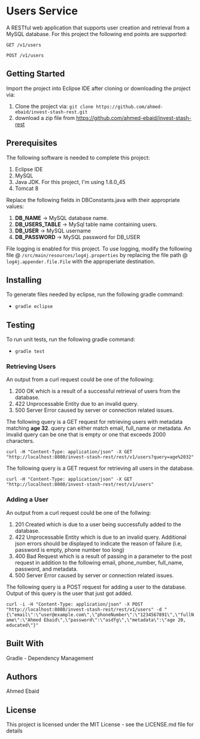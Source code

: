 # Users Service
A RESTful web application that supports user creation and retrieval from a MySQL database. For this project the following end points are supported:


`GET /v1/users`

`POST /v1/users`

## Getting Started
Import the project into Eclipse IDE after cloning or downloading the project via:
1. Clone the project via: `git clone https://github.com/ahmed-ebaid/invest-stash-rest.git`
2. download a zip file from https://github.com/ahmed-ebaid/invest-stash-rest

## Prerequisites
The following software is needed to complete this project:
1. Eclipse IDE
2. MySQL
3. Java JDK. For this project, I'm using 1.8.0_45
4. Tomcat 8

Replace the following fields in DBConstants.java with their appropriate values:
1. **DB_NAME** -> MySQL database name.
2. **DB_USERS_TABLE** ->  MySql table name containing users.
3. **DB_USER** ->  MySQL username
4. **DB_PASSWORD** ->  MySQL password for DB_USER

File logging is enabled for this project. To use logging, modify the following file @
`/src/main/resources/log4j.properties` by replacing the file path @ `log4j.appender.file.File` with the approperiate destination.

## Installing
To generate files needed by eclipse, run the following gradle command:
* `gradle eclipse`

## Testing
To run unit tests, run the following gradle command:
* `gradle test`

### Retrieving Users
An output from a curl request could be one of the following:
1. 200 OK which is a result of a successful retrieval of users from the database.
2. 422 Unprocessable Entity due to an invalid query.
3. 500 Server Error caused by server or connection related issues.

The following query is a GET request for retrieving users with metadata matching **age 32**. query can either match email, full_name or metadata. An invalid query can be one that is empty or one that exceeds 2000 characters.

`curl -H "Content-Type: application/json" -X GET "http://localhost:8080/invest-stash-rest/rest/v1/users?query=age%2032"`

The following query is a GET request for retrieving all users in the database.

 `curl -H "Content-Type: application/json" -X GET "http://localhost:8080/invest-stash-rest/rest/v1/users"`

### Adding a User
An output from a curl request could be one of the follwing:
1. 201 Created which is due to a user being successfully added to the database.
2. 422 Unprocessable Entity which is due to an invalid query. Additional json errors should be displayed to indicate the reason of failure (i.e, password is empty, phone number too long)
3. 400 Bad Request which is a result of passing in a parameter to the post request in addition to the following email, phone_number, full_name, password, and metadata.
4. 500 Server Error caused by server or connection related issues.

The following query is a POST request for adding a user to the database. Output of this query is the user that just got added.

`curl -i -H "Content-Type: application/json" -X POST "http://localhost:8080/invest-stash-rest/rest/v1/users" -d "{\"email\":\"user@example.com\",\"phoneNumber\":\"1234567891\",\"fullName\":\"Ahmed Ebaid\",\"password\":\"asdfg\",\"metadata\":\"age 20, educated\"}"`

## Built With
Gradle - Dependency Management

## Authors
Ahmed Ebaid

## License
This project is licensed under the MIT License - see the LICENSE.md file for details
